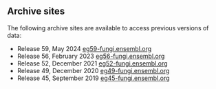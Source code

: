 ## Archive sites

The following archive sites are available to access previous versions of data:
 - Release 59, May 2024       [eg59-fungi.ensembl.org](https://eg59-fungi.ensembl.org)
 - Release 56, February 2023  [eg56-fungi.ensembl.org](https://eg56-fungi.ensembl.org)
 - Release 52, December 2021  [eg52-fungi.ensembl.org](https://eg52-fungi.ensembl.org)
 - Release 49, December 2020  [eg49-fungi.ensembl.org](https://eg49-fungi.ensembl.org)
 - Release 45, September 2019 [eg45-fungi.ensembl.org](https://eg45-fungi.ensembl.org)
